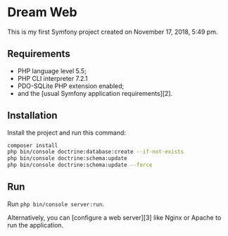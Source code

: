 Dream Web
=========
This is my first  Symfony project created on November 17, 2018, 5:49 pm.

Requirements
------------

  * PHP language level 5.5;
  * PHP CLI interpreter 7.2.1
  * PDO-SQLite PHP extension enabled;
  * and the [usual Symfony application requirements][2].


Installation
------------

Install the project and run this command:

```bash
composer install
php bin/console doctrine:database:create --if-not-exists
php bin/console doctrine:schema:update
php bin/console doctrine:schema:update --force
```

Run
---

Run `php bin/console server:run`.

Alternatively, you can [configure a web server][3] like Nginx or Apache to run
the application.



